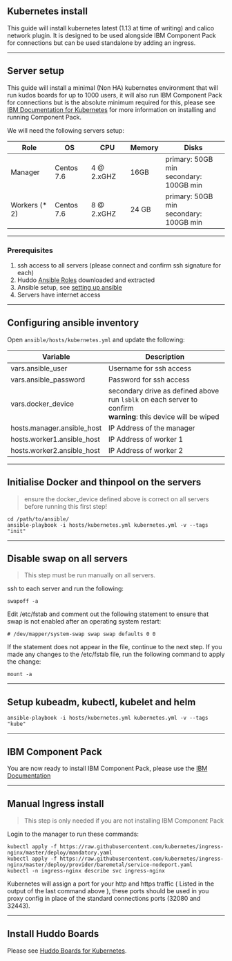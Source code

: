 ## Kubernetes install

This guide will install kubernetes latest (1.13 at time of writing) and calico network plugin. It is designed to be used alongside IBM Component Pack for connections but can be used standalone by adding an ingress.

---

## Server setup

This guide will install a minimal (Non HA) kubernetes environment that will run kudos boards for up to 1000 users, it will also run IBM Component Pack for connections but is the absolute minimum required for this, please see [IBM Documentation for Kubernetes](https://www.ibm.com/support/knowledgecenter/en/SSYGQH_6.0.0/admin/install/cp_prereqs.html) for more information on installing and running Component Pack.

We will need the following servers setup:

| Role           | OS         | CPU        | Memory | Disks                                      |
| -------------- | ---------- | ---------- | ------ | ------------------------------------------ |
| Manager        | Centos 7.6 | 4 @ 2.xGHZ | 16GB   | primary: 50GB min<br> secondary: 100GB min |
| Workers (\* 2) | Centos 7.6 | 8 @ 2.xGHZ | 24 GB  | primary: 50GB min<br> secondary: 100GB min |

---

### Prerequisites

1. ssh access to all servers (please connect and confirm ssh signature for each)
1. Huddo [Ansible Roles](/assets/ansible.zip) downloaded and extracted
1. Ansible setup, see [setting up ansible](/tools/ansible/)
1. Servers have internet access

---

## Configuring ansible inventory

Open `ansible/hosts/kubernetes.yml` and update the following:

| Variable                   | Description                                                                                                     |
| -------------------------- | --------------------------------------------------------------------------------------------------------------- |
| vars.ansible_user          | Username for ssh access                                                                                         |
| vars.ansible_password      | Password for ssh access                                                                                         |
| vars.docker_device         | secondary drive as defined above<br>run `lsblk` on each server to confirm<br>__warning__: this device will be wiped |
| hosts.manager.ansible_host | IP Address of the manager                                                                                       |
| hosts.worker1.ansible_host | IP Address of worker 1                                                                                          |
| hosts.worker2.ansible_host | IP Address of worker 2                                                                                          |

---

## Initialise Docker and thinpool on the servers

> ensure the docker_device defined above is correct on all servers before running this first step!

    cd /path/to/ansible/
    ansible-playbook -i hosts/kubernetes.yml kubernetes.yml -v --tags "init"

---

## Disable swap on all servers

> This step must be run manually on all servers.

ssh to each server and run the following:

    swapoff -a

Edit /etc/fstab and comment out the following statement to ensure that swap is not enabled after an operating system restart:

    # /dev/mapper/system-swap swap swap defaults 0 0

If the statement does not appear in the file, continue to the next step.
If you made any changes to the /etc/fstab file, run the following command to apply the change:

    mount -a

---

## Setup kubeadm, kubectl, kubelet and helm

    ansible-playbook -i hosts/kubernetes.yml kubernetes.yml -v --tags "kube"

---

## IBM Component Pack

You are now ready to install IBM Component Pack, please use the [IBM Documentation](https://www.ibm.com/support/knowledgecenter/en/SSYGQH_6.0.0/admin/install/cp_install_upgrade_intro.html)

---

## Manual Ingress install

> This step is only needed if you are not installing IBM Component Pack

Login to the manager to run these commands:

    kubectl apply -f https://raw.githubusercontent.com/kubernetes/ingress-nginx/master/deploy/mandatory.yaml
    kubectl apply -f https://raw.githubusercontent.com/kubernetes/ingress-nginx/master/deploy/provider/baremetal/service-nodeport.yaml
    kubectl -n ingress-nginx describe svc ingress-nginx

Kubernetes will assign a port for your http and https traffic ( Listed in the output of the last command above ), these ports should be used in you proxy config in place of the standard connections ports (32080 and 32443).

---

## Install Huddo Boards

Please see [Huddo Boards for Kubernetes](/boards/kubernetes/).
